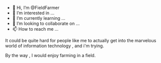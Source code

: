 - 👋 Hi, I’m @FieldFarmer
- 👀 I’m interested in ...
- 🌱 I’m currently learning ...
- 💞️ I’m looking to collaborate on ...
- 📫 How to reach me ...

<!---
FieldFarmer/FieldFarmer is a ✨ special ✨ repository because its `README.md` (this file) appears on your GitHub profile.
You can click the Preview link to take a look at your changes.
--->

It could be quite hard for people like me to actually get into the marvelous world of information technology , and i'm trying.

By the way , I would enjoy farming in a field.
